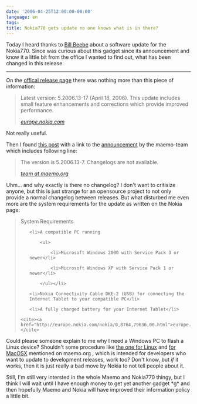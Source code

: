 ```yaml
---
date: '2006-04-25T12:00:00-00:00'
language: en
tags:
title: Nokia770 gets update no one knows what is in there?
---
```



Today I heard thanks to [Bill Beebe](http://blogbeebe.blogspot.com/2006/04/updating-nokia-770s-system-software.html) about a software update for the Nokia770. Since was curious about this gadget since its announcement and know it a little bit from the office I wanted to find out, what has been changed in this release.

-------------------------------



On the [offical release page](http://europe.nokia.com/nokia/0,8764,79636,00.html) there was nothing more than this piece of information:



<blockquote>

Latest version: 5.2006.13-17 (April 18, 2006). This update includes small feature enhancements and corrections which provide improved performance.

<cite><a href="http://europe.nokia.com/nokia/0,8764,79636,00.html">europe.nokia.com</a></cite>

</blockquote>



Not really useful.



Then I found [this post](http://www.teemuharju.net/2006/04/20/new-nokia-770-software-image-available/) with a link to the [announcement](http://maemo.org/pipermail/maemo-announce/2006-April/000025.html) by the maemo-team which includes following line:



<blockquote>

The version is 5.2006.13-7. Changelogs are not available.

<cite><a href="http://maemo.org/pipermail/maemo-announce/2006-April/000025.html">team at maemo.org</a></cite>

</blockquote>



Uhm... and why exactly is there no changelog? I don't want to critisize anyone, but this is just strange for an opensource project to not only provide a normal changelog between releases. But what disturbed me even more are the system requirements for the update as written on the Nokia page:



<blockquote>

System Requirements

<ul>

    <li>A compatible PC running

		<ul>

			<li>Microsoft Windows 2000 with Service Pack 3 or newer</li>

			<li>Microsoft Windows XP with Service Pack 1 or newer</li>

		</ul></li>

	<li>Nokia Connectivity Cable DKE-2 (USB) for connecting the Internet Tablet to your compatible PC</li>

    <li>A fully charged battery for your Internet Tablet</li>

</ul>

	<cite><a href="http://europe.nokia.com/nokia/0,8764,79636,00.html">europe.nokia.com</a></cite>

</blockquote>



Could please someone explain to me why I need a Windows PC to flash a Linux device? Shouldn't some procedure like [the one for Linux](http://maemo.org/maemowiki/HOWTO_FlashLatestNokiaImageWithLinux) and [for MacOSX](http://maemo.org/maemowiki/HOWTO_FlashLatestNokiaImageWithMacOSX) mentioned on maemo.org , which is intended for developers who want to update to development releases, work too? Don't know, but _if_ it works, then it is just really a bad move by Nokia to not tell people about it.



Still, I'm still very intersted in the whole Maemo and Nokia770 thingy, but I think I will wait until I have enough money to get yet another gadget \*g\* and then hopefully Maemo and Nokia will have improved their information policy a little bit.